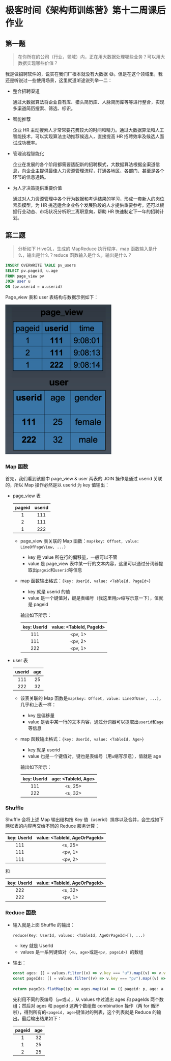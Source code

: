 # 极客时间《架构师训练营》第十二周课后作业

## 第一题

> 在你所在的公司（行业，领域）内，正在用大数据处理哪些业务？可以用大数据实现哪些价值？

我是做招聘软件的，说实在我们厂根本就没有大数据 😅。但是在这个领域里，我还是听说过一些使用场景，这里就道听途说列举一二：

- 整合招聘渠道

  通过大数据算法将企业自有库、猎头简历库、人脉简历库等等进行整合，实现多渠道简历搜索、筛选、标识。

- 智能推荐

  企业 HR 主动搜索人才常常要花费较大的时间和精力。通过大数据算法和人工智能技术，可以实现算法主动推荐候选人，直接提高 HR 招聘效率及候选人面试成功概率。

- 管理流程智能化

  企业在发展的各个阶段都需要适配新的招聘模式，大数据算法根据全渠道信息，向企业主提供最佳人力资源管理流程，打通各地区、各部门、甚至是各个环节的信息通路。

- 为人才决策提供重要价值

  通过对人力资源管理中各个行为数据和考评结果的学习，形成一套新人的岗位素质模型，为 HR 挑选适合企业各个发展阶段的人才提供重要参考。还可以根据行业动态、市场状况分析职工离职意向，帮助 HR 快速制定下一年的招聘计划。

## 第二题

> 分析如下 HiveQL，生成的 MapReduce 执行程序，map 函数输入是什么，输出是什么？reduce 函数输入是什么，输出是什么？

```sql
INSERT OVERWRITE TABLE pv_users
SELECT pv.pageid, u.age
FROM page_view pv
JOIN user u
ON (pv.userid = u.userid)
```

Page_view 表和 user 表结构与数据示例如下：

![page_view & user][0]

### Map 函数

首先，我们看到该题中 page_view & user 两表的 JOIN 操作是通过 userid 关联的，所以 Map 操作必然是以 userid 为 key 值输出：

- page_view 表

  | pageid | userid |
  | :----: | :----: |
  |   1    |  111   |
  |   2    |  111   |
  |   1    |  222   |

  - page_view 表关联的 Map 函数：`map(key: Offset, value: LineOfPageView, ...)`

    - key 是 value 所在行的偏移量，一般可以不管
    - value 是 page_view 表中某一行的文本内容，这里可以通过分词器提取出`pageid`和`userid`等信息

  - map 函数输出格式：`{key: UserId, value: <TableId, PageId>}`

    - key 就是 userid 的值
    - value 是一个键值对，键是表编号（我这里用`pv`缩写示意一下），值就是 pageid

    输出如下所示：

    | key: UserId | value: <TableId, PageId> |
    | :---------: | :----------------------: |
    |     111     |         <pv, 1>          |
    |     111     |         <pv, 2>          |
    |     222     |         <pv, 1>          |

- user 表

  | userid | age |
  | :----: | :-: |
  |  111   | 25  |
  |  222   | 32  |

  - 该表关联的 Map 函数是`map(key: Offset, value: LineOfUser, ...)`，几乎和上表一样：

    - key 是偏移量
    - value 是表中某一行的文本内容，通过分词器可以提取出`userid`和`age`等信息

  - map 函数输出格式：`{key: UserId, value: <TableId, Age>}`

    - key 就是 userid
    - value 也是一个键值对，键也是表编号（用`u`缩写示意），值就是 age

    输出如下所示：

    | key: UserId | age: <TableId, Age> |
    | :---------: | :-----------------: |
    |     111     |       <u, 25>       |
    |     222     |       <u, 32>       |

### Shuffle

Shuffle 会将上述 Map 输出结构按 Key 值（userid）排序以及合并，会生成如下两张表的内容再交给不同的 Reduce 服务计算：

| key: UserId | value: <TableId, AgeOrPageId> |
| :---------: | :---------------------------: |
|     111     |            <u, 25>            |
|     111     |            <pv, 1>            |
|     111     |            <pv, 2>            |

和

| key: UserId | value: <TableId, AgeOrPageId> |
| :---------: | :---------------------------: |
|     222     |            <u, 32>            |
|     222     |            <pv, 1>            |

### Reduce 函数

- 输入就是上面 Shuffle 的输出：

  `reduce(Key: UserId, values: <TableId, AgeOrPageId>[], ...)`

  - key 就是 UserId
  - values 是一系列键值对（`<u, age>`或是`<pv, pageid>`）的数组

- 输出：

  ```typescript
  const ages: [] = values.filter((v) => v.key === "u").map((v) => v.value);
  const pageIds: [] = values.filter((v) => v.key === "pv").map((v) => v.value);

  return pageIds.flatMap((p) => ages.map((a) => ({ pageid: p, age: a })));
  ```

  先利用不同的表编号（`pv`或`u`），从 values 中过滤出 ages 和 pageIds 两个数组；然后对 ages 和 pageId 这两个数组做 combination 操作（两 for 循环啦），得到所有的`<pageid, age>`键值对的列表，这个列表就是 Reduce 的输出。最后输出结果如下：

  | pageid | age |
  | :----: | :-: |
  |   1    | 32  |
  |   1    | 25  |
  |   2    | 25  |

[0]: ./img/exercise2.png
